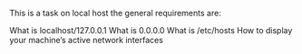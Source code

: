 This is a task on local host
the general requirements are:

What is localhost/127.0.0.1
What is 0.0.0.0
What is /etc/hosts
How to display your machine’s active network interfaces
